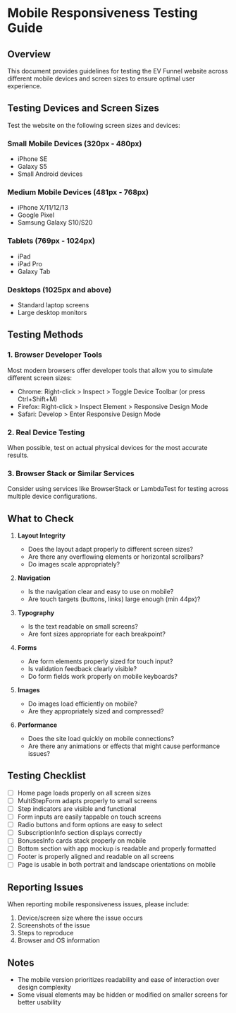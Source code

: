 # Mobile Responsiveness Testing Guide

## Overview
This document provides guidelines for testing the EV Funnel website across different mobile devices and screen sizes to ensure optimal user experience.

## Testing Devices and Screen Sizes
Test the website on the following screen sizes and devices:

### Small Mobile Devices (320px - 480px)
- iPhone SE
- Galaxy S5
- Small Android devices

### Medium Mobile Devices (481px - 768px)
- iPhone X/11/12/13
- Google Pixel
- Samsung Galaxy S10/S20

### Tablets (769px - 1024px)
- iPad
- iPad Pro
- Galaxy Tab

### Desktops (1025px and above)
- Standard laptop screens
- Large desktop monitors

## Testing Methods

### 1. Browser Developer Tools
Most modern browsers offer developer tools that allow you to simulate different screen sizes:
- Chrome: Right-click > Inspect > Toggle Device Toolbar (or press Ctrl+Shift+M)
- Firefox: Right-click > Inspect Element > Responsive Design Mode
- Safari: Develop > Enter Responsive Design Mode

### 2. Real Device Testing
When possible, test on actual physical devices for the most accurate results.

### 3. Browser Stack or Similar Services
Consider using services like BrowserStack or LambdaTest for testing across multiple device configurations.

## What to Check

1. **Layout Integrity**
   - Does the layout adapt properly to different screen sizes?
   - Are there any overflowing elements or horizontal scrollbars?
   - Do images scale appropriately?

2. **Navigation**
   - Is the navigation clear and easy to use on mobile?
   - Are touch targets (buttons, links) large enough (min 44px)?

3. **Typography**
   - Is the text readable on small screens?
   - Are font sizes appropriate for each breakpoint?

4. **Forms**
   - Are form elements properly sized for touch input?
   - Is validation feedback clearly visible?
   - Do form fields work properly on mobile keyboards?

5. **Images**
   - Do images load efficiently on mobile?
   - Are they appropriately sized and compressed?

6. **Performance**
   - Does the site load quickly on mobile connections?
   - Are there any animations or effects that might cause performance issues?

## Testing Checklist

- [ ] Home page loads properly on all screen sizes
- [ ] MultiStepForm adapts properly to small screens
- [ ] Step indicators are visible and functional
- [ ] Form inputs are easily tappable on touch screens
- [ ] Radio buttons and form options are easy to select
- [ ] SubscriptionInfo section displays correctly
- [ ] BonusesInfo cards stack properly on mobile
- [ ] Bottom section with app mockup is readable and properly formatted
- [ ] Footer is properly aligned and readable on all screens
- [ ] Page is usable in both portrait and landscape orientations on mobile

## Reporting Issues

When reporting mobile responsiveness issues, please include:
1. Device/screen size where the issue occurs
2. Screenshots of the issue
3. Steps to reproduce
4. Browser and OS information

## Notes
- The mobile version prioritizes readability and ease of interaction over design complexity
- Some visual elements may be hidden or modified on smaller screens for better usability
